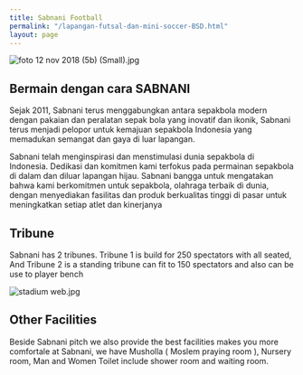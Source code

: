```yaml
---
title: Sabnani Football
permalink: "/lapangan-futsal-dan-mini-soccer-BSD.html"
layout: page
---
```


![foto 12 nov 2018 (5b) (Small).jpg](/uploads/foto%2012%20nov%202018%20(5b)%20(Small).jpg)


## Bermain dengan cara SABNANI

Sejak 2011, Sabnani terus  menggabungkan antara sepakbola modern dengan pakaian dan peralatan sepak bola yang inovatif dan ikonik, Sabnani terus menjadi pelopor untuk kemajuan sepakbola Indonesia yang memadukan semangat  dan gaya di luar lapangan.

Sabnani telah menginspirasi dan menstimulasi dunia sepakbola di Indonesia. Dedikasi dan komitmen kami terfokus pada permainan sepakbola di dalam dan diluar lapangan hijau. 
Sabnani bangga untuk mengatakan bahwa kami berkomitmen untuk sepakbola, olahraga terbaik di dunia, dengan menyediakan fasilitas dan produk berkualitas tinggi di pasar untuk meningkatkan setiap atlet dan kinerjanya



## Tribune
Sabnani has 2 tribunes. Tribune 1 is build for 250 spectators with all seated, And Tribune 2 is a standing tribune can fit to 150 spectators and also can be use to player bench

![stadium web.jpg](/uploads/stadium%20web.jpg)

## Other Facilities
Beside Sabnani pitch we also provide the best facilities makes you more comfortale at Sabnani, we have Musholla ( Moslem praying room ), Nursery room, Man and Women Toilet include shower room and waiting room.
